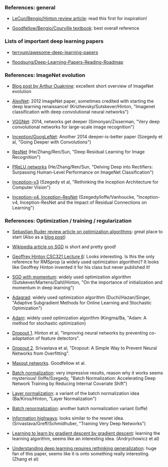 
### References: general

  - [LeCun/Bengio/Hinton review article](http://www.cs.toronto.edu/~hinton/absps/NatureDeepReview.pdf): read this first for inspiration!

  - [Goodfellow/Bengio/Courville textbook](https://github.com/janishar/mit-deep-learning-book-pdf): best overall reference

### Lists of important deep learning papers

  - [terryum/awesome-deep-learning-papers](https://github.com/terryum/awesome-deep-learning-papers)

  - [floodsung/Deep-Learning-Papers-Reading-Roadmap](https://github.com/floodsung/Deep-Learning-Papers-Reading-Roadmap)

### References: ImageNet evolution

   - [Blog post by Arthur Ouaknine](https://medium.com/comet-app/review-of-deep-learning-algorithms-for-image-classification-5fdbca4a05e2):
     excellent short overview of ImageNet evolution

   - [AlexNet](http://papers.nips.cc/paper/4824-imagenet-classification-with-deep-convolutional-neural-networks.pdf):
     2012 ImageNet paper, sometimes credited with starting the deep learning renaissance!
     (Krizhevsky/Sutskever/Hinton, "Imagenet classification with deep convolutional neural networks")

   - [VGGNet](https://arxiv.org/pdf/1409.1556.pdf): 2014, networks get deeper
     (Simonyan/Zisserman, "Very deep convolutional networks for large-scale image recognition")

   - [Inception/GoogLeNet](https://www.cv-foundation.org/openaccess/content_cvpr_2015/papers/Szegedy_Going_Deeper_With_2015_CVPR_paper.pdf):
     Another 2014 deeper-is-better paper (Szegedy et al, "Going Deeper with Convolutions")

   - [ResNet](https://arxiv.org/pdf/1512.03385.pdf)
     (He/Zhang/Ren/Sun, "Deep Residual Learning for Image Recognition")

   - [PReLU networks](https://www.cv-foundation.org/openaccess/content_iccv_2015/papers/He_Delving_Deep_into_ICCV_2015_paper.pdf)
     (He/Zhang/Ren/Sun, "Delving Deep into Rectifiers: Surpassing Human-Level Performance on ImageNet Classification")

   - [Inception-v3](https://www.cv-foundation.org/openaccess/content_cvpr_2016/papers/Szegedy_Rethinking_the_Inception_CVPR_2016_paper.pdf)
     (Szegedy et al, "Rethinking the Inception Architecture for Computer Vision")
     
   - [Inception-v4, Inception-ResNet](https://arxiv.org/pdf/1602.07261.pdf)
     (Szegedy/Ioffe/Vanhoucke, "Inception-v4, Inception-ResNet and the Impact of Residual Connections on Learning")

### References: Optimization / training / regularization

  - [Sebastian Ruder review article on optimization algorithms](https://arxiv.org/pdf/1609.04747.pdf): great place to start
     (Also as a [blog post](http://ruder.io/optimizing-gradient-descent))

  - [Wikipedia article on SGD](https://en.wikipedia.org/wiki/Stochastic_gradient_descent#RMSProp) is short and pretty good!
  
  - [Geoffrey Hinton CSC321 Lecture 6](https://www.cs.toronto.edu/~tijmen/csc321/slides/lecture_slides_lec6.pdf):
    Looks interesting.  Is this the only reference for RMSprop (a widely used optimization algorithm)?  It looks
    like Geoffrey Hinton invented it for his class but never published it!

  - [SGD with momentum](http://proceedings.mlr.press/v28/sutskever13.pdf): widely used optimization algorithm
    (Sutskever/Martens/Dahl/Hinton, "On the importance of initialization and momentum in deep learning")

  - [Adagrad](http://www.jmlr.org/papers/volume12/duchi11a/duchi11a.pdf): widely used optimization algorithm
    (Duchi/Hazan/Singer, "Adaptive Subgradient Methods for Online Learning and Stochastic Optimization")

  - [Adam](https://arxiv.org/pdf/1412.6980.pdf): widely used optimization algorithm
    (Kingma/Ba, "Adam: A method for stochastic optimization)

  - [Dropout 1](https://arxiv.org/pdf/1207.0580.pdf).
    Hinton et al, "Improving neural networks by preventing co-adaptation of feature detectors".

  - [Dropout 2](https://www.cs.toronto.edu/~hinton/absps/JMLRdropout.pdf).
    Srivastava et al, "Dropout: A Simple Way to Prevent Neural Networks from Overfitting".

  - [Maxout networks](https://arxiv.org/pdf/1302.4389v4.pdf).
    Goodfellow et al.

  - [Batch normalization](https://arxiv.org/pdf/1502.03167.pdf): very impressive results, reason why it works seems mysterious!
    (Ioffe/Szegedy, "Batch Normalization: Accelerating Deep Network Training by Reducing Internal Covariate Shift")

  - [Layer normalization](https://arxiv.org/pdf/1607.06450.pdf): a variant of the batch normalization idea
    (Ba/Kiros/Hinton, "Layer Normalization")

  - [Batch renormalization](https://arxiv.org/abs/1702.03275): another batch normalization variant
    (Ioffe)

  - [Information highways](http://papers.nips.cc/paper/5850-training-very-deep-networks.pdf): looks similar to the resnet idea.
    (Srivastava/Greff/Schmidhuber, "Training Very Deep Networks")

  - [Learning to learn by gradient descent by gradient descent](https://arxiv.org/pdf/1606.04474.pdf): learning the learning algorithm,
    seems like an interesting idea.  (Andrychowicz et al)

  - [Understanding deep learning requires rethinking generalization](https://arxiv.org/pdf/1611.03530.pdf): huge fan of this
    paper, seems like it is onto something really interesting.  (Zhang et al)
